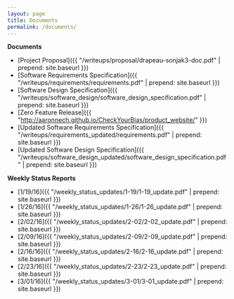 ```yaml
---
layout: page
title: Documents
permalink: /documents/
---
```


**Documents**

* [Project Proposal]({{ "/writeups/proposal/drapeau-sonjak3-doc.pdf" | prepend: site.baseurl }})
* [Software Requirements Specification]({{ "/writeups/requirements/requirements.pdf" | prepend: site.baseurl }})
* [Software Design Specification]({{ "/writeups/software_design/software_design_specification.pdf" | prepend: site.baseurl }})
* [Zero Feature Release]({{ "http://aaronnech.github.io/CheckYourBias/product_website/" }})
* [Updated Software Requirements Specification]({{ "/writeups/requirements_updated/requirements.pdf" | prepend: site.baseurl }})
* [Updated Software Design Specification]({{ "/writeups/software_design_updated/software_design_specification.pdf" | prepend: site.baseurl }})

**Weekly Status Reports**

* [1/19/16]({{ "/weekly_status_updates/1-19/1-19_update.pdf" | prepend: site.baseurl }})
* [1/26/16]({{ "/weekly_status_updates/1-26/1-26_update.pdf" | prepend: site.baseurl }})
* [2/02/16]({{ "/weekly_status_updates/2-02/2-02_update.pdf" | prepend: site.baseurl }})
* [2/09/16]({{ "/weekly_status_updates/2-09/2-09_update.pdf" | prepend: site.baseurl }})
* [2/16/16]({{ "/weekly_status_updates/2-16/2-16_update.pdf" | prepend: site.baseurl }})
* [2/23/16]({{ "/weekly_status_updates/2-23/2-23_update.pdf" | prepend: site.baseurl }})
* [3/01/16]({{ "/weekly_status_updates/3-01/3-01_update.pdf" | prepend: site.baseurl }})